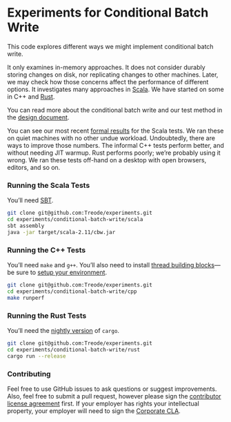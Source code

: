# Experiments for Conditional Batch Write

This code explores different ways we might implement conditional batch write.

It only examines in-memory approaches. It does not consider durably storing changes on disk, nor replicating changes to other machines. Later, we may check how those concerns affect the performance of different options. It investigates many approaches in [Scala][scala-lang]. We have started on some in C++ and [Rust][rust-lang].

You can read more about the conditional batch write and our test method in the [design document][design].

You can see our most recent [formal results][results] for the Scala tests. We ran these on quiet machines with no other undue workload. Undoubtedly, there are ways to improve those numbers. The informal C++ tests perform better, and without needing JIT warmup. Rust performs poorly; we’re probably using it wrong. We ran these tests off-hand on a desktop with open browsers, editors, and so on.

### Running the Scala Tests

You’ll need [SBT][sbt].

```sh
git clone git@github.com:Treode/experiments.git
cd experiments/conditional-batch-write/scala
sbt assembly
java -jar target/scala-2.11/cbw.jar
```

### Running the C++ Tests

You’ll need `make` and `g++`. You’ll also need to install [thread building blocks][tbb]&mdash;be sure to [setup your environment][tbb-env].

```sh
git clone git@github.com:Treode/experiments.git
cd experiments/conditional-batch-write/cpp
make runperf
```

### Running the Rust Tests

You’ll need the [nightly version][rust-nightly] of `cargo`.

```sh
git clone git@github.com:Treode/experiments.git
cd experiments/conditional-batch-write/rust
cargo run --release
```

### Contributing

Feel free to use GitHub issues to ask questions or suggest improvements. Also, feel free to submit a pull request, however please sign the [contributor license agreement][cla-individual] first. If your employer has rights your intellectual property, your employer will need to sign the [Corporate CLA][cla-corporate].

[cla-corporate]: https://treode.github.io/store/cla-corporate.html

[cla-individual]: https://treode.github.io/store/cla-individual.html

[design]: DESIGN.md "Conditional Batch Write"

[results]: https://docs.google.com/spreadsheets/d/1_D93mvOwuUifNcDMpLt6JjXo0HkHWjmE7Si9aPby48E/edit?usp=sharing "Results"

[rust-lang]: http://www.rust-lang.org/ "The Rust Programming Language"

[rust-nightly]: http://doc.rust-lang.org/book/nightly-rust.html "Nightly Rust"

[scala-lang]: http://scala-lang.org/ "The Scala Programming Language"

[tbb]: https://www.threadingbuildingblocks.org/ "Intel® Threading Building Blocks"

[tbb-env]: https://software.intel.com/en-us/blogs/2007/09/09/globalized-tbb-environment-configuration-on-linux/ "Globalized TBB Environment Configuration on Linux"

[sbt]: http://www.scala-sbt.org/ "SBT"
